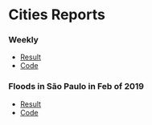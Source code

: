 # Cities Reports

### Weekly
- [Result](https://docs.google.com/document/d/19MQBBD9e3Z07HEj3VXcmspyRbsw9RuhVPiv7Cq4YP20/edit?ts=5c614402)
- [Code](https://github.com/JoaoCarabetta/cities-reports/tree/master/weekly/)

### Floods in São Paulo in Feb of 2019
- [Result](https://drive.google.com/open?id=1-0PTOjhGeBMcqBZM7Xv86wVUio8eDSMP)
- [Code](https://github.com/JoaoCarabetta/cities-reports/tree/master/2019-02-Floods-Sao-Paulo)
